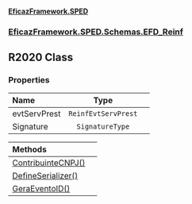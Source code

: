 #### [EficazFramework.SPED](EficazFrameworkSPED.md 'EficazFramework SPED')
### [EficazFramework.SPED.Schemas.EFD_Reinf](EficazFramework.SPED.Schemas.EFD_Reinf.md 'EficazFramework.SPED.Schemas.EFD_Reinf')

## R2020 Class
### Properties

| Name | Type | |
| :--- | :---: | :--- |
| evtServPrest | `ReinfEvtServPrest` |  |
| Signature | `SignatureType` |  |

| Methods | |
| :--- | :--- |
| [ContribuinteCNPJ()](EficazFramework.SPED.Schemas.EFD_Reinf/R2020/ContribuinteCNPJ().md 'EficazFramework.SPED.Schemas.EFD_Reinf.R2020.ContribuinteCNPJ()') | |
| [DefineSerializer()](EficazFramework.SPED.Schemas.EFD_Reinf/R2020/DefineSerializer().md 'EficazFramework.SPED.Schemas.EFD_Reinf.R2020.DefineSerializer()') | |
| [GeraEventoID()](EficazFramework.SPED.Schemas.EFD_Reinf/R2020/GeraEventoID().md 'EficazFramework.SPED.Schemas.EFD_Reinf.R2020.GeraEventoID()') | |
